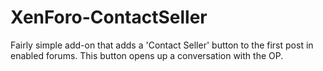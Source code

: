 # XenForo-ContactSeller

Fairly simple add-on that adds a 'Contact Seller' button to the first post in enabled forums. This button opens up a conversation with the OP.
